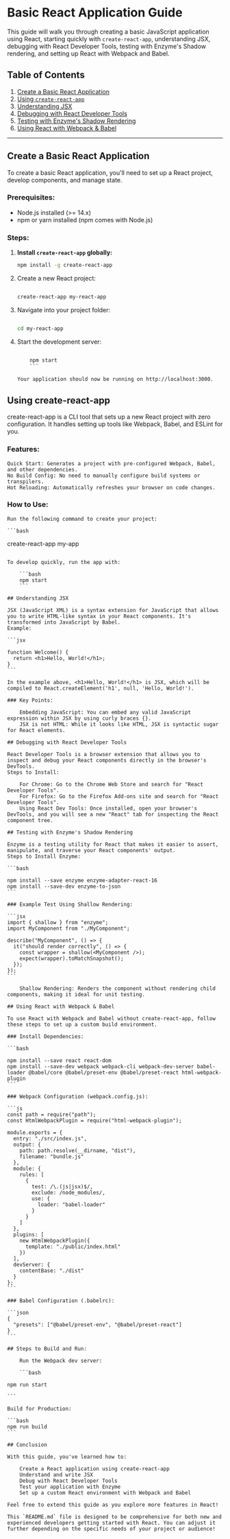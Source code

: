 # Basic React Application Guide

This guide will walk you through creating a basic JavaScript application using React, starting quickly with `create-react-app`, understanding JSX, debugging with React Developer Tools, testing with Enzyme's Shadow rendering, and setting up React with Webpack and Babel.

## Table of Contents

1. [Create a Basic React Application](#create-a-basic-react-application)
2. [Using `create-react-app`](#using-create-react-app)
3. [Understanding JSX](#understanding-jsx)
4. [Debugging with React Developer Tools](#debugging-with-react-developer-tools)
5. [Testing with Enzyme's Shadow Rendering](#testing-with-enzymes-shadow-rendering)
6. [Using React with Webpack & Babel](#using-react-with-webpack--babel)

---

## Create a Basic React Application

To create a basic React application, you'll need to set up a React project, develop components, and manage state.

### Prerequisites:

- Node.js installed (>= 14.x)
- npm or yarn installed (npm comes with Node.js)

### Steps:

1. **Install `create-react-app` globally:**

   ```bash
   npm install -g create-react-app
   ```

2. Create a new React project:

   ```bash

   create-react-app my-react-app
   ```

3. Navigate into your project folder:

   ```bash

   cd my-react-app
   ```

4. Start the development server:

   ````bash

       npm start
       ```

   Your application should now be running on http://localhost:3000.
   ````

## Using create-react-app

create-react-app is a CLI tool that sets up a new React project with zero configuration. It handles setting up tools like Webpack, Babel, and ESLint for you.

### Features:

    Quick Start: Generates a project with pre-configured Webpack, Babel, and other dependencies.
    No Build Config: No need to manually configure build systems or transpilers.
    Hot Reloading: Automatically refreshes your browser on code changes.

### How to Use:

    Run the following command to create your project:

    ```bash

create-react-app my-app

````

To develop quickly, run the app with:

    ```bash
    npm start
    ```

## Understanding JSX

JSX (JavaScript XML) is a syntax extension for JavaScript that allows you to write HTML-like syntax in your React components. It's transformed into JavaScript by Babel.
Example:

```jsx

function Welcome() {
  return <h1>Hello, World!</h1>;
}
```

In the example above, <h1>Hello, World!</h1> is JSX, which will be compiled to React.createElement('h1', null, 'Hello, World!').

### Key Points:

    Embedding JavaScript: You can embed any valid JavaScript expression within JSX by using curly braces {}.
    JSX is not HTML: While it looks like HTML, JSX is syntactic sugar for React elements.

## Debugging with React Developer Tools

React Developer Tools is a browser extension that allows you to inspect and debug your React components directly in the browser's DevTools.
Steps to Install:

    For Chrome: Go to the Chrome Web Store and search for "React Developer Tools".
    For Firefox: Go to the Firefox Add-ons site and search for "React Developer Tools".
    Using React Dev Tools: Once installed, open your browser's DevTools, and you will see a new "React" tab for inspecting the React component tree.

## Testing with Enzyme's Shadow Rendering

Enzyme is a testing utility for React that makes it easier to assert, manipulate, and traverse your React components' output.
Steps to Install Enzyme:

```bash

npm install --save enzyme enzyme-adapter-react-16
npm install --save-dev enzyme-to-json
```

### Example Test Using Shallow Rendering:

```jsx
import { shallow } from "enzyme";
import MyComponent from "./MyComponent";

describe("MyComponent", () => {
  it("should render correctly", () => {
    const wrapper = shallow(<MyComponent />);
    expect(wrapper).toMatchSnapshot();
  });
});
```

    Shallow Rendering: Renders the component without rendering child components, making it ideal for unit testing.

## Using React with Webpack & Babel

To use React with Webpack and Babel without create-react-app, follow these steps to set up a custom build environment.

### Install Dependencies:

```bash

npm install --save react react-dom
npm install --save-dev webpack webpack-cli webpack-dev-server babel-loader @babel/core @babel/preset-env @babel/preset-react html-webpack-plugin
```

### Webpack Configuration (webpack.config.js):

```js
const path = require("path");
const HtmlWebpackPlugin = require("html-webpack-plugin");

module.exports = {
  entry: "./src/index.js",
  output: {
    path: path.resolve(__dirname, "dist"),
    filename: "bundle.js"
  },
  module: {
    rules: [
      {
        test: /\.(js|jsx)$/,
        exclude: /node_modules/,
        use: {
          loader: "babel-loader"
        }
      }
    ]
  },
  plugins: [
    new HtmlWebpackPlugin({
      template: "./public/index.html"
    })
  ],
  devServer: {
    contentBase: "./dist"
  }
};
```

### Babel Configuration (.babelrc):

```json
{
  "presets": ["@babel/preset-env", "@babel/preset-react"]
}
```

## Steps to Build and Run:

    Run the Webpack dev server:

    ```bash

npm run start

```

Build for Production:

```bash
npm run build
```

## Conclusion

With this guide, you've learned how to:

    Create a React application using create-react-app
    Understand and write JSX
    Debug with React Developer Tools
    Test your application with Enzyme
    Set up a custom React environment with Webpack and Babel

Feel free to extend this guide as you explore more features in React!

This `README.md` file is designed to be comprehensive for both new and experienced developers getting started with React. You can adjust it further depending on the specific needs of your project or audience!
